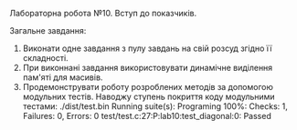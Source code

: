 

Лабораторна робота №10. Вступ до показчиків.

Загальне завдання: 
1) Виконати одне завдання з пулу завдань на свій розсуд згідно її складності.
2) При виконнані завдання використовувати динамічне виділення пам'яті для масивів.
3) Продемонструвати роботу розроблених методів за допомогою модульних тестів.
    Наводжу ступень покриття коду модульними тестами:
./dist/test.bin
Running suite(s): Programing
100%: Checks: 1, Failures: 0, Errors: 0
test/test.c:27:P:lab10:test_diagonal:0: Passed
